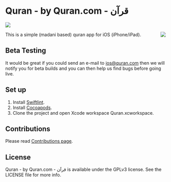 # Quran - by Quran.com - قرآن

[<img src="https://cloud.githubusercontent.com/assets/5665498/24449585/04481cfe-1478-11e7-9079-35c9532fc661.png" />](https://itunes.apple.com/app/id1118663303)


[<img align="right" src="https://cloud.githubusercontent.com/assets/5665498/25025425/85720cc8-20a2-11e7-9860-c1e37353b049.png" />](https://itunes.apple.com/app/id1118663303)

This is a simple (madani based) quran app for iOS (iPhone/iPad).

## Beta Testing

It would be great if you could send an e-mail to ios@quran.com then we will notify you for beta builds and you can then help us find bugs before going live.

## Set up

1. Install [Swiftlint](https://github.com/realm/SwiftLint).
2. Install [Cocoapods](https://cocoapods.org).
3. Clone the project and open Xcode workspace Quran.xcworkspace.

## Contributions
Please read [Contributions page](https://github.com/quran/quran-ios/wiki/Contributions).

## License

Quran - by Quran.com - قرآن is available under the GPLv3 license. See the LICENSE file for more info.
